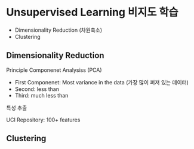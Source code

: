# Unsupervised Learning 비지도 학습

- Dimensionality Reduction (차원축소)
- Clustering

## Dimensionality Reduction

Principle Componenet Analysiss (PCA)

- First Componenet: Most variance in the data (가장 많이 퍼져 있는 데이터)
- Second: less than
- Third: much less than

특성 추출

UCI Repository: 100+ features

## Clustering
